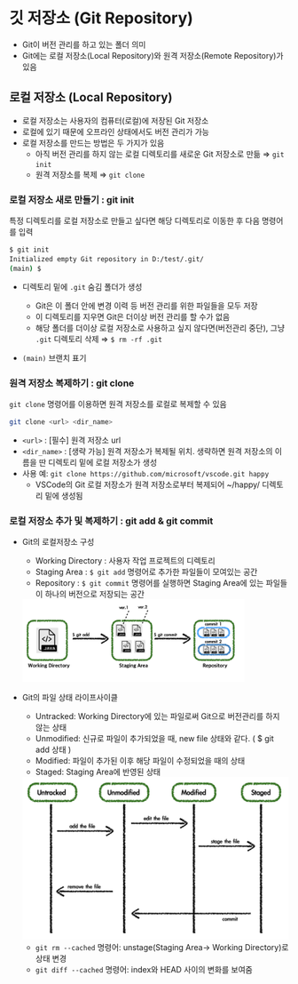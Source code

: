 # 깃 저장소 (Git Repository)
* Git이 버전 관리를 하고 있는 폴더 의미
* Git에는 로컬 저장소(Local Repository)와 원격 저장소(Remote Repository)가 있음 

## 로컬 저장소 (Local Repository)
* 로컬 저장소는 사용자의 컴퓨터(로컬)에 저장된 Git 저장소
* 로컬에 있기 때문에 오프라인 상태에서도 버전 관리가 가능
* 로컬 저장소를 만드는 방법은 두 가지가 있음
  - 아직 버전 관리를 하지 않는 로컬 디렉토리를 새로운 Git 저장소로 만듦 $\Rightarrow$ ```git init```
  - 원격 저장소를 복제  $\Rightarrow$ ```git clone```

### 로컬 저장소 새로 만들기 : git init
특정 디렉토리를 로컬 저장소로 만들고 싶다면 해당 디렉토리로 이동한 후 다음 명령어를 입력

```bash
$ git init
Initialized empty Git repository in D:/test/.git/
(main) $
```

*  디렉토리 밑에 `.git` 숨김 폴더가 생성
    - Git은 이 폴더 안에 변경 이력 등 버전 관리를 위한 파일들을 모두 저장
    - 이 디렉토리를 지우면 Git은 더이상 버전 관리를 할 수가 없음
    - 해당 폴더를 더이상 로컬 저장소로 사용하고 싶지 않다면(버전관리 중단), 그냥 `.git` 디렉토리 삭제 $\Rightarrow$ ```$ rm -rf .git```      

* `(main)` 브랜치 표기

### 원격 저장소 복제하기 : git clone
```git clone``` 명령어를 이용하면 원격 저장소를 로컬로 복제할 수 있음

```bash
git clone <url> <dir_name>
```
* `<url>` : [필수] 원격 저장소 url
* `<dir_name>` : [생략 가능] 원격 저장소가 복제될 위치. 생략하면 원격 저장소의 이름을 딴 디렉토리 밑에 로컬 저장소가 생성
* 사용 예: ``` git clone https://github.com/microsoft/vscode.git happy ```
  - VSCode의 Git 로컬 저장소가 원격 저장소로부터 복제되어 ~/happy/ 디렉토리 밑에 생성됨


### 로컬 저장소 추가 및 복제하기 : git add & git commit
- Git의 로컬저장소 구성
  - Working Directory : 사용자 작업 프로젝트의 디렉토리
  - Staging Area : `$ git add` 명령어로 추가한 파일들이 모여있는 공간
  - Repository : `$ git commit` 명령어를 실행하면 Staging Area에 있는 파일들이 하나의 버전으로 저장되는 공간

  <img src="../assets/git_02-1.png" width="400"/>

- Git의 파일 상태 라이프사이클
  - Untracked: Working Directory에 있는 파일로써 Git으로 버전관리를 하지 않는 상태
  - Unmodified: 신규로 파일이 추가되었을 때, new file 상태와 같다. ( $ git add 상태 )
  - Modified: 파일이 추가된 이후 해당 파일이 수정되었을 때의 상태
  - Staged: Staging Area에 반영된 상태

  <img src="../assets/git_02-2.png" width="500"/>



    - `git rm --cached` 명령어: unstage(Staging Area-> Working Directory)로 상태 변경
    - `git diff --cached` 명령어: index와 HEAD 사이의 변화를 보여줌